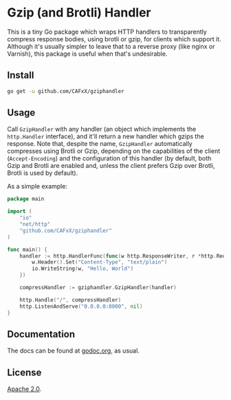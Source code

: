Gzip (and Brotli) Handler
============

This is a tiny Go package which wraps HTTP handlers to transparently compress
response bodies, using brotli or gzip, for clients which support it. Although 
it's usually simpler to leave that to a reverse proxy (like nginx or Varnish),
this package is useful when that's undesirable.

## Install
```bash
go get -u github.com/CAFxX/gziphandler
```

## Usage

Call `GzipHandler` with any handler (an object which implements the
`http.Handler` interface), and it'll return a new handler which gzips
the response. Note that, despite the name, `GzipHandler` automatically
compresses using Brotli or Gzip, depending on the capabilities of the
client (`Accept-Encoding`) and the configuration of this handler (by
default, both Gzip and Brotli are enabled and, unless the client prefers
Gzip over Brotli, Brotli is used by default).

As a simple example:

```go
package main

import (
	"io"
	"net/http"
	"github.com/CAFxX/gziphandler"
)

func main() {
	handler := http.HandlerFunc(func(w http.ResponseWriter, r *http.Request) {
		w.Header().Set("Content-Type", "text/plain")
		io.WriteString(w, "Hello, World")
	})

	compressHandler := gziphandler.GzipHandler(handler)

	http.Handle("/", compressHandler)
	http.ListenAndServe("0.0.0.0:8000", nil)
}
```


## Documentation

The docs can be found at [godoc.org][docs], as usual.


## License

[Apache 2.0][license].




[docs]:     https://godoc.org/github.com/CAFxX/gziphandler
[license]:  https://github.com/CAFxX/gziphandler/blob/master/LICENSE
